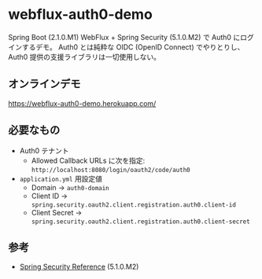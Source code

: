 # webflux-auth0-demo

Spring Boot (2.1.0.M1) WebFlux + Spring Security (5.1.0.M2) で Auth0 にログインするデモ。
Auth0 とは純粋な OIDC (OpenID Connect) でやりとりし、Auth0 提供の支援ライブラリは一切使用しない。

## オンラインデモ

https://webflux-auth0-demo.herokuapp.com/

## 必要なもの

- Auth0 テナント
  - Allowed Callback URLs に次を指定: `http://localhost:8080/login/oauth2/code/auth0`
- `application.yml` 用設定値
  - Domain -> `auth0-domain`
  - Client ID -> `spring.security.oauth2.client.registration.auth0.client-id`
  - Client Secret -> `spring.security.oauth2.client.registration.auth0.client-secret`

## 参考

- [Spring Security Reference](https://docs.spring.io/spring-security/site/docs/5.1.0.M2/reference/htmlsingle/) (5.1.0.M2)

